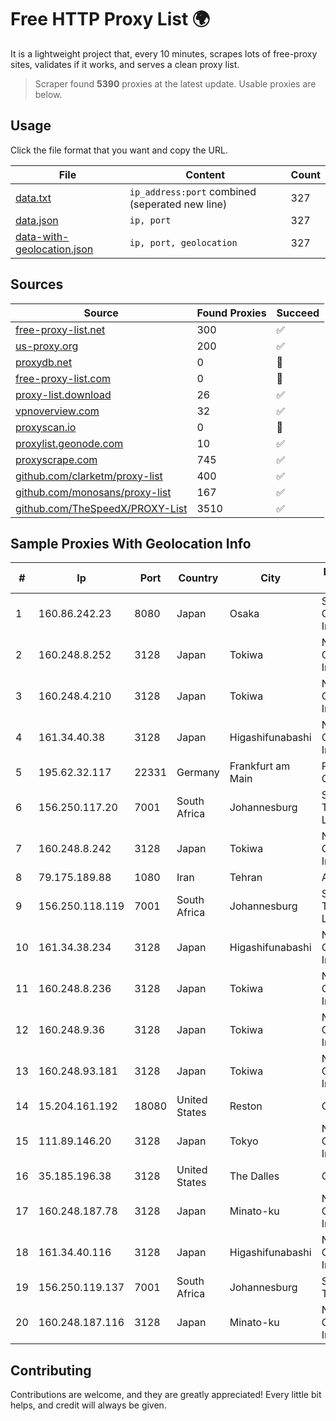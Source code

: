 
# Free HTTP Proxy List 🌍

It is a lightweight project that, every 10 minutes, scrapes lots of free-proxy sites, validates if it works, and serves a clean proxy list.


> Scraper found **5390** proxies at the latest update. Usable proxies are below.

## Usage

Click the file format that you want and copy the URL.


|File|Content|Count|
|----|-------|-----|
|[data.txt](https://raw.githubusercontent.com/themiralay/Proxy-List-World/master/data.txt)|`ip_address:port` combined (seperated new line)|327|
|[data.json](https://raw.githubusercontent.com/themiralay/Proxy-List-World/master/data.json)|`ip, port`|327|
|[data-with-geolocation.json](https://raw.githubusercontent.com/themiralay/Proxy-List-World/master/data-with-geolocation.json)|`ip, port, geolocation`|327|

## Sources

|Source|Found Proxies|Succeed|
|------|-------------|-------|
|[free-proxy-list.net](https://free-proxy-list.net)|300|✅|
|[us-proxy.org](https://www.us-proxy.org)|200|✅|
|[proxydb.net](http://proxydb.net)|0|🚫|
|[free-proxy-list.com](https://free-proxy-list.com/?page=&port=&type%5B%5D=http&type%5B%5D=https&up_time=0&search=Search)|0|🚫|
|[proxy-list.download](https://www.proxy-list.download/HTTP)|26|✅|
|[vpnoverview.com](https://vpnoverview.com/privacy/anonymous-browsing/free-proxy-servers)|32|✅|
|[proxyscan.io](https://www.proxyscan.io)|0|🚫|
|[proxylist.geonode.com](https://proxylist.geonode.com/api/proxy-list?limit=300&page=1&sort_by=lastChecked&sort_type=desc&protocols=http,https)|10|✅|
|[proxyscrape.com](https://api.proxyscrape.com/v2/?request=displayproxies&protocol=http&timeout=10000&country=all&ssl=all&anonymity=all)|745|✅|
|[github.com/clarketm/proxy-list](https://raw.githubusercontent.com/clarketm/proxy-list/master/proxy-list-raw.txt)|400|✅|
|[github.com/monosans/proxy-list](https://raw.githubusercontent.com/monosans/proxy-list/main/proxies/http.txt)|167|✅|
|[github.com/TheSpeedX/PROXY-List](https://raw.githubusercontent.com/TheSpeedX/PROXY-List/master/http.txt)|3510|✅|


## Sample Proxies With Geolocation Info

|#|Ip|Port|Country|City|Internet Service Provider|
|-|--|----|-------|----|-------------------------|
|1|160.86.242.23|8080|Japan|Osaka|Sony Network Communications Inc|
|2|160.248.8.252|3128|Japan|Tokiwa|NTT PC Communications, Inc.|
|3|160.248.4.210|3128|Japan|Tokiwa|NTT PC Communications, Inc.|
|4|161.34.40.38|3128|Japan|Higashifunabashi|NTT PC Communications, Inc.|
|5|195.62.32.117|22331|Germany|Frankfurt am Main|PIO-Hosting GmbH|
|6|156.250.117.20|7001|South Africa|Johannesburg|Shenzhen Jizhan Technology Co Ltd|
|7|160.248.8.242|3128|Japan|Tokiwa|NTT PC Communications, Inc.|
|8|79.175.189.88|1080|Iran|Tehran|Afranet|
|9|156.250.118.119|7001|South Africa|Johannesburg|Shenzhen Jizhan Technology Co Ltd|
|10|161.34.38.234|3128|Japan|Higashifunabashi|NTT PC Communications, Inc.|
|11|160.248.8.236|3128|Japan|Tokiwa|NTT PC Communications, Inc.|
|12|160.248.9.36|3128|Japan|Tokiwa|NTT PC Communications, Inc.|
|13|160.248.93.181|3128|Japan|Tokiwa|NTT PC Communications, Inc.|
|14|15.204.161.192|18080|United States|Reston|OVH SAS|
|15|111.89.146.20|3128|Japan|Tokyo|NTT PC Communications, Inc.|
|16|35.185.196.38|3128|United States|The Dalles|Google LLC|
|17|160.248.187.78|3128|Japan|Minato-ku|NTT PC Communications, Inc.|
|18|161.34.40.116|3128|Japan|Higashifunabashi|NTT PC Communications, Inc.|
|19|156.250.119.137|7001|South Africa|Johannesburg|Shenzhen Jizhan Technology Co|
|20|160.248.187.116|3128|Japan|Minato-ku|NTT PC Communications, Inc.|



## Contributing

Contributions are welcome, and they are greatly appreciated! Every
little bit helps, and credit will always be given.

